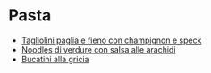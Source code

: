 # Pasta

- [Tagliolini paglia e fieno con champignon e speck](Tagliolini-paglia-e-fieno-con-champignon-e-speck.md)
- [Noodles di verdure con salsa alle arachidi](noodles-di-verdure-con-salsa-alle-arachidi.md)
- [Bucatini alla gricia](Bucatini-alla-gricia.md)
